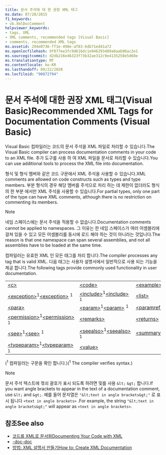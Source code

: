 ```yaml
---
title: 문서 주석에 대 한 권장 XML 태그
ms.date: 07/20/2015
f1_keywords:
- vb.XmlDocComment
helpviewer_keywords:
- tags, XML
- XML comments, recommended tags [Visual Basic]
- comments, recommended XML tags
ms.assetid: 294e0736-ff1e-498e-af83-6db71ed41a72
ms.openlocfilehash: 9f877ee3fc9d616dc1e946293489a8aab96ac2e1
ms.sourcegitcommit: d2db216e46323f73b32ae312c9e4135258e5d68e
ms.translationtype: MT
ms.contentlocale: ko-KR
ms.lasthandoff: 09/22/2020
ms.locfileid: "90872794"
---
```

# <a name="recommended-xml-tags-for-documentation-comments-visual-basic"></a><span data-ttu-id="555ba-102">문서 주석에 대한 권장 XML 태그(Visual Basic)</span><span class="sxs-lookup"><span data-stu-id="555ba-102">Recommended XML Tags for Documentation Comments (Visual Basic)</span></span>

<span data-ttu-id="555ba-103">Visual Basic 컴파일러는 코드의 문서 주석을 XML 파일로 처리할 수 있습니다.</span><span class="sxs-lookup"><span data-stu-id="555ba-103">The Visual Basic compiler can process documentation comments in your code to an XML file.</span></span> <span data-ttu-id="555ba-104">추가 도구를 사용 하 여 XML 파일을 문서로 처리할 수 있습니다.</span><span class="sxs-lookup"><span data-stu-id="555ba-104">You can use additional tools to process the XML file into documentation.</span></span>  
  
 <span data-ttu-id="555ba-105">형식 및 형식 멤버와 같은 코드 구문에서 XML 주석을 사용할 수 있습니다.</span><span class="sxs-lookup"><span data-stu-id="555ba-105">XML comments are allowed on code constructs such as types and type members.</span></span> <span data-ttu-id="555ba-106">부분 형식의 경우 해당 멤버를 주석으로 처리 하는 데 제한이 없더라도 형식의 한 부분 에서만 XML 주석을 사용할 수 있습니다.</span><span class="sxs-lookup"><span data-stu-id="555ba-106">For partial types, only one part of the type can have XML comments, although there is no restriction on commenting its members.</span></span>  
  
> [!NOTE]
> <span data-ttu-id="555ba-107">네임 스페이스에는 문서 주석을 적용할 수 없습니다.</span><span class="sxs-lookup"><span data-stu-id="555ba-107">Documentation comments cannot be applied to namespaces.</span></span> <span data-ttu-id="555ba-108">그 이유는 한 네임 스페이스가 여러 어셈블리에 걸쳐 있을 수 있고 모든 어셈블리를 동시에 로드 해야 하는 것이 아니라는 것입니다.</span><span class="sxs-lookup"><span data-stu-id="555ba-108">The reason is that one namespace can span several assemblies, and not all assemblies have to be loaded at the same time.</span></span>  
  
 <span data-ttu-id="555ba-109">컴파일러는 유효한 XML 인 모든 태그를 처리 합니다.</span><span class="sxs-lookup"><span data-stu-id="555ba-109">The compiler processes any tag that is valid XML.</span></span> <span data-ttu-id="555ba-110">다음 태그는 사용자 설명서에서 일반적으로 사용 되는 기능을 제공 합니다.</span><span class="sxs-lookup"><span data-stu-id="555ba-110">The following tags provide commonly used functionality in user documentation.</span></span>  
  
||||  
|---|---|---|  
|[\<c>](c.md)|[\<code>](code.md)|[\<example>](example.md)|  
|<span data-ttu-id="555ba-111">[\<exception>](exception.md)<sup>1</sup></span><span class="sxs-lookup"><span data-stu-id="555ba-111">[\<exception>](exception.md) <sup>1</sup></span></span>|<span data-ttu-id="555ba-112">[\<include>](include.md)<sup>1</sup></span><span class="sxs-lookup"><span data-stu-id="555ba-112">[\<include>](include.md) <sup>1</sup></span></span>|[\<list>](list.md)|  
|[\<para>](para.md)|<span data-ttu-id="555ba-113">[\<param>](param.md)<sup>1</sup></span><span class="sxs-lookup"><span data-stu-id="555ba-113">[\<param>](param.md) <sup>1</sup></span></span>|[\<paramref>](paramref.md)|  
|<span data-ttu-id="555ba-114">[\<permission>](permission.md)<sup>1</sup></span><span class="sxs-lookup"><span data-stu-id="555ba-114">[\<permission>](permission.md) <sup>1</sup></span></span>|[\<remarks>](remarks.md)|[\<returns>](returns.md)|  
|<span data-ttu-id="555ba-115">[\<see>](see.md)<sup>1</sup></span><span class="sxs-lookup"><span data-stu-id="555ba-115">[\<see>](see.md) <sup>1</sup></span></span>|<span data-ttu-id="555ba-116">[\<seealso>](seealso.md)<sup>1</sup></span><span class="sxs-lookup"><span data-stu-id="555ba-116">[\<seealso>](seealso.md) <sup>1</sup></span></span>|[\<summary>](summary.md)|  
|<span data-ttu-id="555ba-117">[\<typeparam>](typeparam.md)<sup>1</sup></span><span class="sxs-lookup"><span data-stu-id="555ba-117">[\<typeparam>](typeparam.md) <sup>1</sup></span></span>|[\<value>](value.md)||  
  
 <span data-ttu-id="555ba-118">(<sup>1</sup> 컴파일러는 구문을 확인 합니다.)</span><span class="sxs-lookup"><span data-stu-id="555ba-118">(<sup>1</sup> The compiler verifies syntax.)</span></span>  
  
> [!NOTE]
> <span data-ttu-id="555ba-119">문서 주석 텍스트에 꺾쇠 괄호가 표시 되도록 하려면 및를 사용 `&lt;` `&gt;` 합니다.</span><span class="sxs-lookup"><span data-stu-id="555ba-119">If you want angle brackets to appear in the text of a documentation comment, use `&lt;` and `&gt;`.</span></span> <span data-ttu-id="555ba-120">예를 들어 문자열은 `"&lt;text in angle brackets&gt;"` 로 표시 됩니다 `<text in angle brackets>` .</span><span class="sxs-lookup"><span data-stu-id="555ba-120">For example, the string `"&lt;text in angle brackets&gt;"` will appear as `<text in angle brackets>`.</span></span>  
  
## <a name="see-also"></a><span data-ttu-id="555ba-121">참조</span><span class="sxs-lookup"><span data-stu-id="555ba-121">See also</span></span>

- [<span data-ttu-id="555ba-122">코드를 XML로 문서화</span><span class="sxs-lookup"><span data-stu-id="555ba-122">Documenting Your Code with XML</span></span>](../../programming-guide/program-structure/documenting-your-code-with-xml.md)
- [<span data-ttu-id="555ba-123">-doc</span><span class="sxs-lookup"><span data-stu-id="555ba-123">-doc</span></span>](../../reference/command-line-compiler/doc.md)
- [<span data-ttu-id="555ba-124">방법: XML 설명서 만들기</span><span class="sxs-lookup"><span data-stu-id="555ba-124">How to: Create XML Documentation</span></span>](../../programming-guide/program-structure/how-to-create-xml-documentation.md)
